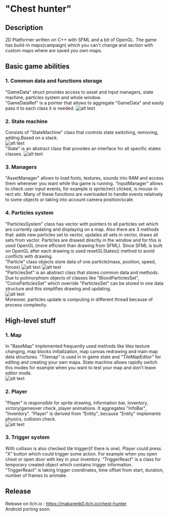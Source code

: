 # "Chest hunter"
## Description
2D Platformer written on C++ with SFML and a bit of OpenGL.
The game has build-in maps(campaign) which you can't change and section with custom maps where are saved you own maps.
## Basic game abilities
### 1. Common data and functions storage
"GameData" struct provides access to asset and input managers, state machine, particles system and whole window.<br>
"GameDataRef" is a pointer that allows to aggregate "GameData" and easily pass it to each class it is needed.
![alt text](img/GameDataStruct.png)
### 2. State machine
Consists of "StateMachine" class that controls state switching, removing, adding.Based on a stack.<br>
![alt text](img/StateMachine.png)<br>
"State" is an abstract class that provides an interface for all specific states classes.
![alt text](img/ClassHierarchy.png)
### 3. Managers
"AssetManager" allows to load fonts, textures, sounds into RAM and access them whenever you want while tha game is running.
"InputManager" allows to check user input events, for example is sprite/rect clicked, is mouse in rect etc.
Many of these functions are overloaded to handle events relatively to some objects or taking into account camera position/scale.
### 4. Particles system
"ParticlesSystem" class has vector with pointers to all particles set which are currently updating and displaying on a map. Also there are 3 methods that: adds new particles set to vector, updates all sets in vector, draws all sets from vector. Particles are drawed directly in the window and for this is used OpenGL (more efficient than drawing from SFML). Since SFML is built on OpenGL after each drawing is used resetGLStates() method to avoid conflicts with drawing.<br>
"Particle" class objects store data of one particle(mass, position, speed, forces)
![alt text](img/ParticlesSystem1.png)
![alt text](img/GoldAnimation.gif)<br>
"ParticlesSet" is an abstract class that stores common data and methods. Due to polimorphism objects of classes like "BloodParticlesSet", "CoinsParticlesSet" which override "ParticlesSet" can be stored in one data structure and this simplifies drawing and updating.<br>
![alt text](img/ParticleSet.png)<br>
Moreover, particles update is computing in different thread because of process complexity.
## High-level stuff
### 1. Map
In "BaseMap" implemented frequently used methods like tiles texture changing, map blocks initialization, map canvas redrawing and main map data structures.
"Tilemap" is used in in game state and "TileMapEditor" for editing and creating your own maps. State machine allows rapidly switch this modes for example when you want to test your map and don't leave editor mode.<br>
![alt text](img/Map.png)
### 2. Player
"Player" is responsible for sprite drawing, information bar, inventory, victory/gameover check, player animations. It aggregates "InfoBar", "Inventory".
"Player" is derived from "Entity", because "Entity" implements physics, collision check.<br>
![alt text](img/Player.png)
### 3. Trigger system
With collison is also checked tile trigger(if there is one). Player could press "X" button which could trigger some action. For example when you open chest or open door with key in your inventory. "TriggerReact" is a class for temporary created object which contains trigger information. "TriggerReact" is taking trigger coordinates, time offset from start, duration, number of frames to animate.
## Release
Release on itch.io : https://makarenk0.itch.io/chest-hunter <br>
Android porting soon.
